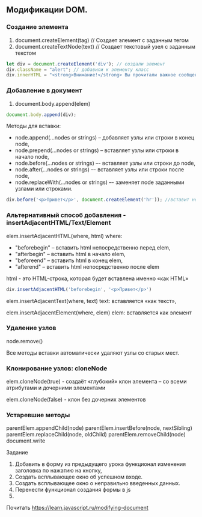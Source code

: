 ## Модификации DOM.

### Создание элемента

1) document.createElement(tag) // Создает элемент с заданным тегом
2) document.createTextNode(text) // Создает текстовый узел с заданным текстом

```js
let div = document.createElement('div'); // создали элемент
div.className = "alert"; // добавили к элементу класс
div.innerHTML = "<strong>Внимание!</strong> Вы прочитали важное сообщение!" //добавили в элемент содержимое
```

### Добавление в документ

1) document.body.append(elem)

```js
document.body.append(div);
```

Методы для вставки:
- node.append(...nodes or strings) – добавляет узлы или строки в конец node,
- node.prepend(...nodes or strings) – вставляет узлы или строки в начало node,
- node.before(...nodes or strings) –- вставляет узлы или строки до node,
- node.after(...nodes or strings) –- вставляет узлы или строки после node,
- node.replaceWith(...nodes or strings) –- заменяет node заданными узлами или строками.

```js
div.before('<p>Привет</p>', document.createElement('hr')); //вставит не как тег а как текст
```

### Альтернативный способ добавления - insertAdjacentHTML/Text/Element

elem.insertAdjacentHTML(where, html)
where:
- "beforebegin" – вставить html непосредственно перед elem,
- "afterbegin" – вставить html в начало elem,
- "beforeend" – вставить html в конец elem,
- "afterend" – вставить html непосредственно после elem

html - это HTML-строка, которая будет вставлена именно «как HTML»

```js
div.insertAdjacentHTML('beforebegin', '<p>Привет</p>')
```

elem.insertAdjacentText(where, text)
text:  вставляется «как текст»,

elem.insertAdjacentElement(where, elem)
elem: вставляется как элемент


### Удаление узлов

node.remove()

Все методы вставки автоматически удаляют узлы со старых мест.

### Клонирование узлов: cloneNode

elem.cloneNode(true) - создаёт «глубокий» клон элемента – со всеми атрибутами и дочерними элементами

elem.cloneNode(false) - клон без дочерних элементов


### Устаревшие методы

parentElem.appendChild(node)
parentElem.insertBefore(node, nextSibling)
parentElem.replaceChild(node, oldChild)
parentElem.removeChild(node)
document.write


Задание 
1) Добавить в форму из предыдущего урока функционал изменения заголовка по нажатию на кнопку,
2) Создать всплывающее окно об успешном входе.
3) Создать всплывающее окно о неправильно введенных данных.
4) Перенести функционал создания формы в js
5) 
Почитать https://learn.javascript.ru/modifying-document